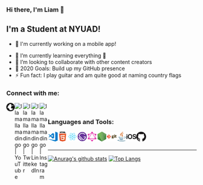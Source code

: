 ### Hi there, I'm Liam 👋

<!-- - aka [codeSTACKr][website] -->

## I'm a Student at NYUAD!

- 🔭 I'm currently working on a mobile app!
<!-- I’m currently working on a [VS Code Course][website]! -->
- 🌱 I’m currently learning everything 🤣
- 👯 I’m looking to collaborate with other content creators
- 🥅 2020 Goals: Build up my GitHub presence
- ⚡ Fun fact: I play guitar and am quite good at naming country flags

### Connect with me:

[<img align="left" alt="llamallamadingo's website" width="22px" src="https://raw.githubusercontent.com/iconic/open-iconic/master/svg/globe.svg" />][website]
[<img align="left" alt="llamallamadingo | YouTube" width="22px" src="https://cdn.jsdelivr.net/npm/simple-icons@v3/icons/youtube.svg" />][youtube]
[<img align="left" alt="llamallamadingo | Twitter" width="22px" src="https://cdn.jsdelivr.net/npm/simple-icons@v3/icons/twitter.svg" />][twitter]
[<img align="left" alt="llamallamadingo | LinkedIn" width="22px" src="https://cdn.jsdelivr.net/npm/simple-icons@v3/icons/linkedin.svg" />][linkedin]
[<img align="left" alt="llamallamadingo | Instagram" width="22px" src="https://cdn.jsdelivr.net/npm/simple-icons@v3/icons/instagram.svg" />][instagram]

<br />

### Languages and Tools:

[<img align="left" alt="Visual Studio Code" width="26px" src="https://raw.githubusercontent.com/github/explore/80688e429a7d4ef2fca1e82350fe8e3517d3494d/topics/visual-studio-code/visual-studio-code.png" />][webdevplaylist]
[<img align="left" alt="html5" width="26px" src="https://raw.githubusercontent.com/github/explore/80688e429a7d4ef2fca1e82350fe8e3517d3494d/topics/html/html.png" />][webdevplaylist]
[<img align="left" alt="react" width="26px" src="https://raw.githubusercontent.com/github/explore/80688e429a7d4ef2fca1e82350fe8e3517d3494d/topics/react/react.png" />][reactplaylist]
[<img align="left" alt="gatsby" width="26px" src="https://raw.githubusercontent.com/github/explore/e94815998e4e0713912fed477a1f346ec04c3da2/topics/gatsby/gatsby.png" />][webdevplaylist]
[<img align="left" alt="graphql" width="26px" src="https://raw.githubusercontent.com/github/explore/80688e429a7d4ef2fca1e82350fe8e3517d3494d/topics/graphql/graphql.png" />][webdevplaylist]
[<img align="left" alt="node.js" width="26px" src="https://raw.githubusercontent.com/github/explore/80688e429a7d4ef2fca1e82350fe8e3517d3494d/topics/nodejs/nodejs.png" />][webdevplaylist]
[<img align="left" alt="git" width="26px" src="https://raw.githubusercontent.com/github/explore/80688e429a7d4ef2fca1e82350fe8e3517d3494d/topics/git/git.png" />][webdevplaylist]
[<img align="left" alt="Java" width="26px" src="https://raw.githubusercontent.com/github/explore/78df643247d429f6cc873026c0622819ad797942/topics/java/java.png" />][webdevplaylist]
[<img align="left" alt="iOS" width="26px" src="https://raw.githubusercontent.com/github/explore/78df643247d429f6cc873026c0622819ad797942/topics/ios/ios.png" />][ioslink]
[<img align="left" alt="github" width="26px" src="https://raw.githubusercontent.com/github/explore/78df643247d429f6cc873026c0622819ad797942/topics/github/github.png" />][webdevplaylist]

<br />
<br />

<!-- YOUTUBE:START -->
<!-- YOUTUBE:END -->
<!--
### 📺 Latest YouTube Videos

- [GSAP Typing Animation | Tween & Timeline Basics (2020)](https://www.youtube.com/watch?v=ZT66N5hBiCE)
- [Next Level GitHub Profile README (NEW) | How To Create An Amazing Profile ReadMe With GitHub Actions](https://www.youtube.com/watch?v=ECuqb5Tv9qI)
- [There's more to CONSOLE than .log( ) | Things you didn't know console could do!!](https://www.youtube.com/watch?v=_-bHhEGcDiQ)
- [Simple React.js User Login Authentication | Auth0](https://www.youtube.com/watch?v=MqczHS3Z2bc)
- [Top 10 VS Code Updates You Don't Know About!! (July 2020)](https://www.youtube.com/watch?v=WHBQ1szkhtI)
-->

<!-- BLOG-POST-LIST:START -->
<!-- BLOG-POST-LIST:END -->
<!--

### 📕 Latest Blog Posts

- [Microinteractions: Password Validation Animation](https://dev.to/codestackr/microinteractions-password-validation-animation-5629)
- [Notion + YouTube - A Powerful Combination for Productivity](https://dev.to/codestackr/notion-youtube-a-powerful-combination-for-productivity-1def)
- [Regular Expressions (RegEx) Crash Course](https://dev.to/codestackr/regular-expressions-regex-crash-course-248n)
- [Emmet Part 2 - Advanced](https://dev.to/codestackr/emmet-part-2-advanced-4c65)
- [Deno 1.0 Released! (Easy) REST API Example](https://dev.to/codestackr/deno-1-0-released-easy-rest-api-example-2fbl)

-->

---

[![Anurag's github stats](https://github-readme-stats.vercel.app/api?username=llamallamadingo&count_private=true&show_icons=true)](https://github.com/anuraghazra/github-readme-stats)
[![Top Langs](https://github-readme-stats.vercel.app/api/top-langs/?username=llamallamadingo&layout=compact)](https://github.com/anuraghazra/github-readme-stats)

<!-- <img align="left" alt="llamallamadingo's Github Stats" src="https://github-readme-stats.llamallamadingo.vercel.app/api?username=llamallamadingo&show_icons=true&hide_border=true" /> -->

[website]: https://liamrichards.com
[twitter]: https://twitter.com/codeSTACKr
[youtube]: https://youtube.com/codeSTACKr
[instagram]: https://instagram.com/codeSTACKr
[linkedin]: https://linkedin.com/in/codeSTACKr
[webdevplaylist]: https://www.youtube.com/playlist?list=PLkwxH9e_vrAJ0WbEsFA9W3I1W-g_BTsbt
[jsplaylist]: https://www.youtube.com/playlist?list=PLkwxH9e_vrALRJKu7wfXby3MKeflhTu6B
[cssplaylist]: https://www.youtube.com/playlist?list=PLkwxH9e_vrALSdvZuEh6gqQdmDoDIoqz4
[reactplaylist]: https://www.youtube.com/playlist?list=PLkwxH9e_vrAK4TdffpxKY3QGyHCpxFcQ0
[ioslink]: https://github.com/topics/ios

